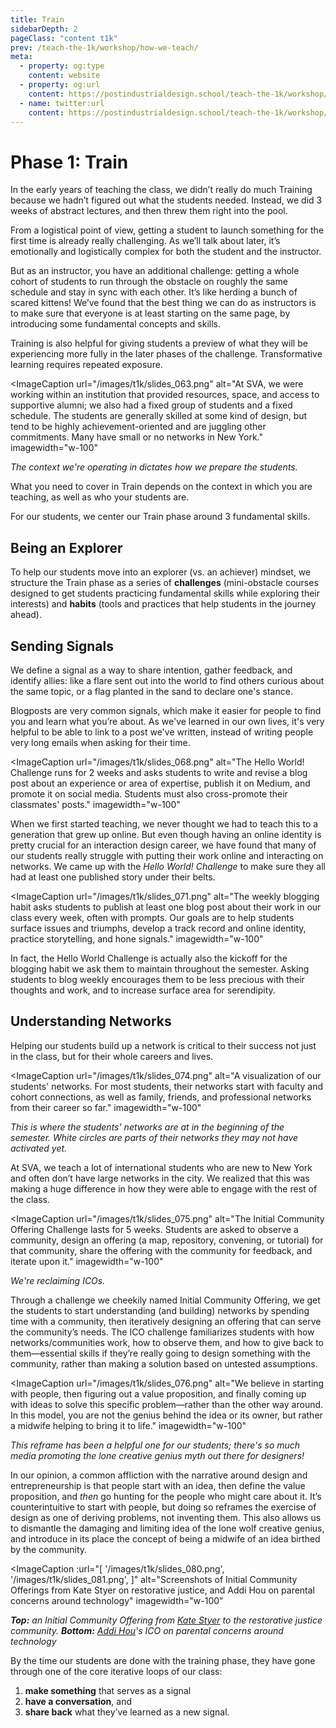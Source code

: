 ```yaml
---
title: Train
sidebarDepth: 2
pageClass: "content t1k"
prev: /teach-the-1k/workshop/how-we-teach/
meta:
  - property: og:type
    content: website  
  - property: og:url
    content: https://postindustrialdesign.school/teach-the-1k/workshop/how-we-teach/train/
  - name: twitter:url
    content: https://postindustrialdesign.school/teach-the-1k/workshop/how-we-teach/train/
---
```


# Phase 1: Train

In the early years of teaching the class, we didn’t really do much Training because we hadn’t figured out what the students needed. Instead, we did 3 weeks of abstract lectures, and then threw them right into the pool.

From a logistical point of view, getting a student to launch something for the first time is already really challenging. As we’ll talk about later, it’s emotionally and logistically complex for both the student and the instructor.

But as an instructor, you have an additional challenge: getting a whole cohort of students to run through the obstacle on roughly the same schedule and stay in sync with each other. It’s like herding a bunch of scared kittens! We’ve found that the best thing we can do as instructors is to make sure that everyone is at least starting on the same page, by introducing some fundamental concepts and skills.

Training is also helpful for giving students a preview of what they will be experiencing more fully in the later phases of the challenge. Transformative learning requires repeated exposure.

<ImageCaption
 url="/images/t1k/slides_063.png"
 alt="At SVA, we were working within an institution that provided resources, space, and access to supportive alumni; we also had a fixed group of students and a fixed schedule. The students are generally skilled at some kind of design, but tend to be highly achievement-oriented and are juggling other commitments. Many have small or no networks in New York."
 imagewidth="w-100"
 >

 *The context we're operating in dictates how we prepare the students.*

 </ImageCaption>

What you need to cover in Train depends on the context in which you are teaching, as well as who your students are.

For our students, we center our Train phase around 3 fundamental skills.

## Being an Explorer

To help our students move into an explorer (vs. an achiever) mindset, we structure the Train phase as a series of **challenges** (mini-obstacle courses designed to get students practicing fundamental skills while exploring their interests) and **habits** (tools and practices that help students in the journey ahead).

## Sending Signals

We define a signal as a way to share intention, gather feedback, and identify allies: like a flare sent out into the world to find others curious about the same topic, or a flag planted in the sand to declare one's stance.

Blogposts are very common signals, which make it easier for people to find you and learn what you’re about. As we've learned in our own lives, it's very helpful to be able to link to a post we've written, instead of writing people very long emails when asking for their time.

<ImageCaption
 url="/images/t1k/slides_068.png"
 alt="The Hello World! Challenge runs for 2 weeks and asks students to write and revise a blog post about an experience or area of expertise, publish it on Medium, and promote it on social media. Students must also cross-promote their classmates' posts."
 imagewidth="w-100"
 >

 </ImageCaption>

When we first started teaching, we never thought we had to teach this to a generation that grew up online. But even though having an online identity is pretty crucial for an interaction design career, we have found that many of our students really struggle with putting their work online and interacting on networks. We came up with the *Hello World! Challenge* to make sure they all had at least one published story under their belts.

<ImageCaption
 url="/images/t1k/slides_071.png"
 alt="The weekly blogging habit asks students to publish at least one blog post about their work in our class every week, often with prompts. Our goals are to help students surface issues and triumphs, develop a track record and online identity, practice storytelling, and hone signals."
 imagewidth="w-100"
 >

 </ImageCaption>

In fact, the Hello World Challenge is actually also the kickoff for the blogging habit we ask them to maintain throughout the semester. Asking students to blog weekly encourages them to be less precious with their thoughts and work, and to increase surface area for serendipity.

## Understanding Networks

Helping our students build up a network is critical to their success not just in the class, but for their whole careers and lives.

<ImageCaption
 url="/images/t1k/slides_074.png"
 alt="A visualization of our students' networks. For most students, their networks start with faculty and cohort connections, as well as family, friends, and professional networks from their career so far."
 imagewidth="w-100"
 >

*This is where the students' networks are at in the beginning of the semester. White circles are parts of their networks they may not have activated yet.*

 </ImageCaption>


At SVA, we teach a lot of international students who are new to New York and often don’t have large networks in the city. We realized that this was making a huge difference in how they were able to engage with the rest of the class.

<ImageCaption
 url="/images/t1k/slides_075.png"
 alt="The Initial Community Offering Challenge lasts for 5 weeks. Students are asked to observe a community, design an offering (a map, repository, convening, or tutorial) for that community, share the offering with the community for feedback, and iterate upon it."
 imagewidth="w-100"
 >

 *We're reclaiming ICOs.*

 </ImageCaption>

Through a challenge we cheekily named Initial Community Offering, we get the students to start understanding (and building) networks by spending time with a community, then iteratively designing an offering that can serve the community’s needs. The ICO challenge familiarizes students with how networks/communities work, how to observe them, and how to give back to them—essential skills if they’re really going to design something with the community, rather than making a solution based on untested assumptions.

<ImageCaption
 url="/images/t1k/slides_076.png"
 alt="We believe in starting with people, then figuring out a value proposition, and finally coming up with ideas to solve this specific problem—rather than the other way around. In this model, you are not the genius behind the idea or its owner, but rather a midwife helping to bring it to life."
 imagewidth="w-100"
 >

 *This reframe has been a helpful one for our students; there's so much media promoting the lone creative genius myth out there for designers!*

 </ImageCaption>

In our opinion, a common affliction with the narrative around design and entrepreneurship is that people start with an idea, then define the value proposition, and *then* go hunting for the people who might care about it. It’s counterintuitive to start with people, but doing so reframes the exercise of design as one of deriving problems, not inventing them. This also allows us to dismantle the damaging and limiting idea of the lone wolf creative genius, and introduce in its place the concept of being a midwife of an idea birthed by the community.

<ImageCaption
 :url="[
 '/images/t1k/slides_080.png',
 '/images/t1k/slides_081.png',
 ]"
 alt="Screenshots of Initial Community Offerings from Kate Styer on restorative justice, and Addi Hou on parental concerns around technology"
 imagewidth="w-100"
 >

 ***Top:** an Initial Community Offering from [Kate Styer](https://www.katestyer.com/) to the restorative justice community. **Bottom:** [Addi Hou](http://www.addihou.com/)'s ICO on parental concerns around technology*

 </ImageCaption>

By the time our students are done with the training phase, they have gone through one of the core iterative loops of our class:

1. **make something** that serves as a signal
2. **have a conversation**, and
3. **share back** what they’ve learned as a new signal.

<Highlight/>
